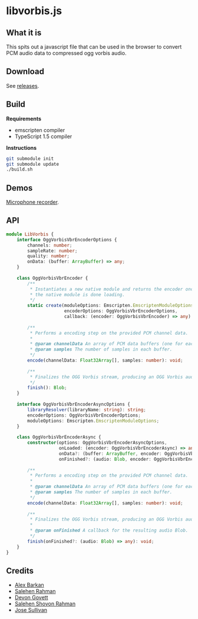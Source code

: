 # libvorbis.js

## What it is

This spits out a javascript file that can be used in the browser to convert PCM audio data to compressed ogg vorbis audio.

## Download

See [releases](https://github.com/Garciat/libvorbis.js/releases).

## Build

**Requirements**
- emscripten compiler
- TypeScript 1.5 compiler

**Instructions**
```bash
git submodule init
git submodule update
./build.sh
```

## Demos

[Microphone recorder](http://garciat.com/libvorbis.js/demos/microphone-recorder.html).

## API

```typescript
module LibVorbis {
    interface OggVorbisVbrEncoderOptions {
        channels: number;
        sampleRate: number;
        quality: number;
        onData: (buffer: ArrayBuffer) => any;
    }
    
    class OggVorbisVbrEncoder {
        /**
         * Instantiates a new native module and returns the encoder once
         * the native module is done loading.
         */
        static create(moduleOptions: Emscripten.EmscriptenModuleOptions,
                      encoderOptions: OggVorbisVbrEncoderOptions,
                      callback: (encoder: OggVorbisVbrEncoder) => any): void;
        
        /**
         * Performs a encoding step on the provided PCM channel data.
         *
         * @param channelData An array of PCM data buffers (one for each channel).
         * @param samples The number of samples in each buffer.
         */
        encode(channelData: Float32Array[], samples: number): void;
        
        /**
         * Finalizes the OGG Vorbis stream, producing an OGG Vorbis audio Blob.
         */
        finish(): Blob;
    }
    
    interface OggVorbisVbrEncoderAsyncOptions {
        libraryResolver(libraryName: string): string;
        encoderOptions: OggVorbisVbrEncoderOptions;
        moduleOptions: Emscripten.EmscriptenModuleOptions;
    }
    
    class OggVorbisVbrEncoderAsync {
        constructor(options: OggVorbisVbrEncoderAsyncOptions,
                    onLoaded: (encoder: OggVorbisVbrEncoderAsync) => any,
                    onData?: (buffer: ArrayBuffer, encoder: OggVorbisVbrEncoderAsync) => any,
                    onFinished?: (audio: Blob, encoder: OggVorbisVbrEncoderAsync) => any);
        
        /**
         * Performs a encoding step on the provided PCM channel data.
         *
         * @param channelData An array of PCM data buffers (one for each channel).
         * @param samples The number of samples in each buffer.
         */
        encode(channelData: Float32Array[], samples: number): void;
        
        /**
         * Finalizes the OGG Vorbis stream, producing an OGG Vorbis audio Blob.
         *
         * @param onFinished A callback for the resulting audio Blob.
         */
        finish(onFinished?: (audio: Blob) => any): void;
    }
}
```

## Credits

 - [Alex Barkan](http://hotcashew.com/2014/02/chrome-audio-api-and-ogg-vorbis/)
 - [Salehen Rahman](https://github.com/shovon/libvorbis.js)
 - [Devon Govett](https://github.com/devongovett/ogg.js)
 - [Salehen Shovon Rahman](https://github.com/shovon/libvorbis.js)
 - [Jose Sullivan](https://github.com/itsjoesullivan/libvorbis.js)

